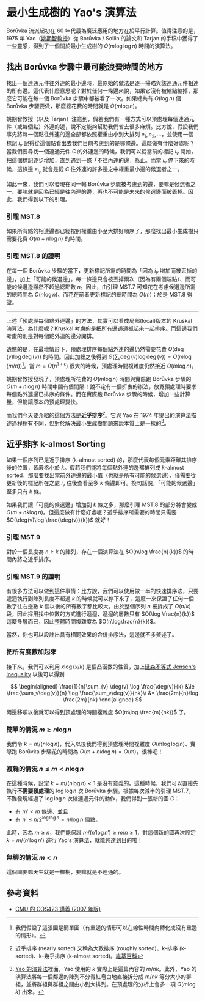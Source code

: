 # 最小生成樹的 Yao's 演算法

Borůvka 流派起初在 60 年代最為廣泛應用的地方在於平行計算。值得注意的是，1975 年 Yao（[姚期智教授](https://zh.wikipedia.org/wiki/%E5%A7%9A%E6%9C%9F%E6%99%BA)）從 Borůvka / Sollin 的論文和 Tarjan 的手稿中獲得了一些靈感，得到了一個關於最小生成樹的 $O(m\log\log n)$ 時間的演算法。

## 找出 Borůvka 步驟中最可能浪費時間的地方

找出一個連通元件往外連的最小邊時，最原始的做法是逐一掃瞄與該連通元件相連的所有邊。這代表什麼意思呢？對於任何一條邊來說，如果它沒有被縮點縮掉，那麼它可能在每一個 Borůvka 步驟中都被看了一次。如果總共有 $O(\log n)$ 個 Borůvka 步驟要做，那麼總花費的時間就是 $O(m\log n)$。

姚期智教授（以及 Tarjan）注意到，假若我們有一種方式可以預處理每個連通元件（或每個點）外連的邊，說不定能夠幫助我們省去很多麻煩。比方說，假設我們事先將每一個點往外連的邊全部都依照權重由小到大排列 $e_1, e_2, \ldots$，並使用一個標記 $i_v$ 記得從這個點看出去我們目前考慮到的是哪條邊。這麼做有什麼好處呢？當我們要尋找一個連通元件 $C$ 的外連邊的時候，我們可以從當前的標記 $i_v$ 開始，把這個標記逐步增加，直到遇到一條「不往內連的邊」為止。而當 $i_v$ 停下來的時候，這條邊 $e_{i_v}$ 就會是從 $C$ 往外連的許多邊之中權重最小邊的候選者之一。

如此一來，我們可以發現在同一輪 Borůvka 步驟被考慮到的邊，要嘛是候選者之一、要嘛就是因為已經是往內連的邊，再也不可能是未來的候選邊而被丟掉。因此，我們得到以下的引理。

### 引理 MST.8

如果所有點的相連邊都已經按照權重由小至大排好順序了，那麼找出最小生成樹只需要花費 $O(m + n\log n)$ 的時間。

### 引理 MST.8 的證明

在每一個 Borůvka 步驟的當下，更新標記所需的時間為「因為 $i_v$ 增加而被丟掉的邊」，加上「可能的候選邊」。每一條邊只會被丟掉兩次（因為有兩個端點）、而可能的候選邊顯然不超過總點數 $n$。因此，由引理 MST.7 可知花在考慮候選邊所需的總時間為 $O(n\log n)$、而花在前者更新標記的總時間為 $O(m)$；於是 MST.8 得證。

------

上述「預處理每個點外連邊」的方法，其實可以看成局部(local)版本的 Kruskal 演算法。為什麼呢？Kruskal 考慮的是把所有邊通通抓起來一起排序。而這邊我們考慮的則是對每個點外連的邊分開排。

遺憾的是，在最壞情形下，預處理排序每個點外連的邊仍然需要花費 $\Theta(\deg(v)\log \deg(v))$ 的時間。因此加總之後得到 $\Theta(\sum_v\deg(v)\log \deg(v)) = O(m\log (m/n))$[^1]。當 $m=\Omega(n^{1+\epsilon})$ 很大的時候，預處理時間複雜度仍然接近 $O(m\log n)$。

姚期智教授發現了，預處理所花費的 $O(m\log n)$ 時間與實際跑 Borůvka 步驟的 $O(m+n\log n)$ 時間中間有個間隔！說不定有一個折衷的辦法，放寬預處理時要求每個點外連邊已排序的條件。而在實際跑 Borůvka 步驟的時候，增加一些計算量，但能讓原本的預處理變快。

而我們今天要介紹的這個方法是**近乎排序**[^2]。它與 Yao 在 1974 年提出的演算法描述過程稍有不同，但對於解決最小生成樹問題來說本質上是一樣的[^3]。

## 近乎排序 k-almost Sorting

如果一個序列已是近乎排序 (k-almost sorted) 的，那麼代表每個元素距離其排序後的位置，皆嚴格小於 $k$。假若我們能將每個點外連的邊都排列成 $k$-almost sorted，那麼要找出當前外連邊的最小值（也就是所有可能的候選邊），僅需要從更新後的標記所在之處 $i_v$ 往後查看至多 $k$ 條邊即可。換句話說，「可能的候選邊」至多只有 $k$ 條。

如果我們讓「可能的候選邊」增加到 $k$ 條之多，那麼引理 MST.8 的部分將會變成 $O(m + nk\log n)$。但這麼做有什麼好處呢？近乎排序所需要的時間只需要 $O(\deg(v)\log \frac{\deg(v)}{k})$ 就好！

### 引理 MST.9

對於一個長度為 $n\ge k$ 的陣列，存在一個演算法在 $O(n\log \frac{n}{k})$ 的時間內將之近乎排序。

### 引理 MST.9 的證明

有很多方法可以做到這件事情：比方說，我們可以使用做一半的快速排序法，只要遞迴執行到陣列長度不超過 $k$ 的時候就可以停下來了，這麼一來保證了任何一個數字往右邊數 $k$ 個以後的所有數字都比較大。由於整個序列 $n$ 被拆成了 $O(n/k)$ 段，因此採用找中位數的方式進行遞迴，遞迴的層數只有 $O(\log \frac{n}{k})$ 這麼多層而已，因此整體時間複雜度為 $O(n\log\frac{n}{k})$。

當然，你也可以設計出具有相同效果的合併排序法，這邊就不多贅述了。

### 把所有度數加起來

接下來，我們可以利用 $x\log (x/k)$ 是個凸函數的性質，加上[延森不等式 Jensen's Inequality](https://en.wikipedia.org/wiki/Jensen%27s_inequality) 以後可以得到

$$
\begin{aligned}
\frac{1}{n}\sum_{v} \deg(v) \log \frac{\deg(v)}{k} &\le \frac{\sum_v\deg(v)}{n} \log \frac{\sum_v\deg(v)}{nk}\\
&= \frac{2m}{n}\log \frac{2m}{nk}
\end{aligned}
$$

兩邊移項以後就可以得到預處理的時間複雜度 $O(m\log \frac{m}{nk})$ 了。

### 簡單的情況 $m\ge n\log n$

我們令 $k=m/(n\log n)$，代入以後我們得到預處理時間複雜度 $O(m\log\log n)$、實際跑 Borůvka 步驟花的時間為 $O(m+nk\log n) = O(m)$，很棒吧！

### 複雜的情況 $n \le m < n\log n$

在這種時候，設定 $k=m/(n\log n) < 1$ 是沒有意義的。這種時候，我們可以直接先執行**不需要預處理**的 $\log\log n$ 次 Borůvka 步驟。根據每次減半的引理 MST.7，不難發現經過了 $\log\log n$ 次縮連通元件的動作，我們得到一張新的圖 $G$：

* 有 $m' < m$ 條邊、並且
* 有 $n' \le  n/2^{\log\log n} = n/\log n$ 個點。

此時，因為 $m\ge n$，我們能保證 $m / (n'\log n') \ge m/n\ge 1$，對這個新的圖再次設定 $k=m/(n'\log n')$ 進行 Yao's 演算法，就能夠達到目的啦！

### 無聊的情況 $m < n$

這個圖要嘛天生就是一棵樹，要嘛就是不連通的。

## 參考資料

* [CMU 的 COS423 講義 (2007 年版)](https://www.cs.cmu.edu/afs/cs.cmu.edu/academic/class/15859-f09/www/handouts/bob-mst.pdf)

[^1]: 我們假設了這張圖是簡單圖（有重邊的情形可以在線性時間內轉化成沒有重邊的情形）。

[^2]: 近乎排序 (nearly sorted) 又稱為大致排序 (roughly sorted)、k-排序 (k-sorted)、k-幾乎排序 (k-almost sorted)。[維基百科](https://en.wikipedia.org/wiki/K-sorted_sequence)

[^3]: [Yao 的演算法](https://archive.org/details/oeloglogvalgorit691yaoa/page/n13/mode/2up)裡面，Yao 使用的 $k$ 實際上是這篇內容的 $m/nk$。此外，Yao 的演算法將每一個鄰邊的陣列不分青紅皂白地直接拆分成 $m/nk$ 等分大小的群組，並將群組與群組之間由小到大排列。在預處理的分析上會多一項 $O(m\log k)$ 出來。